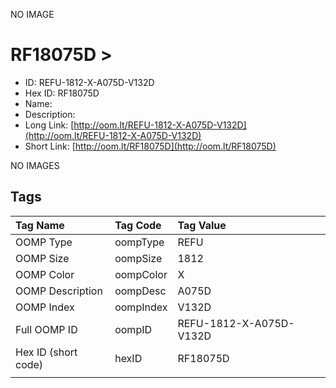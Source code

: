 


  
NO IMAGE  
# RF18075D > 

- ID: REFU-1812-X-A075D-V132D
- Hex ID: RF18075D
- Name: 
- Description: 
- Long Link: [http://oom.lt/REFU-1812-X-A075D-V132D](http://oom.lt/REFU-1812-X-A075D-V132D)
- Short Link: [http://oom.lt/RF18075D](http://oom.lt/RF18075D)
  
NO IMAGES  
## Tags
  

|Tag Name|Tag Code|Tag Value|
| :--- | :--- | :--- |
|OOMP Type|oompType|REFU|
|OOMP Size|oompSize|1812|
|OOMP Color|oompColor|X|
|OOMP Description|oompDesc|A075D|
|OOMP Index|oompIndex|V132D|
|Full OOMP ID|oompID|REFU-1812-X-A075D-V132D|
|Hex ID (short code)|hexID|RF18075D|
||||
